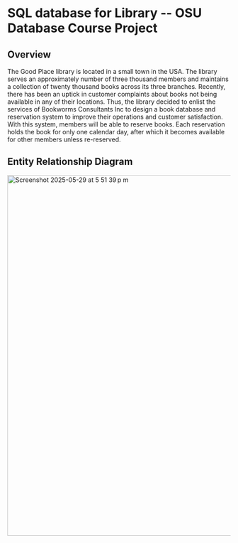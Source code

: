# SQL database for Library -- OSU Database Course Project #


## Overview ##
The Good Place library is located in a small town in the USA. The library serves an
approximately number of three thousand members and maintains a collection of twenty thousand
books across its three branches. Recently, there has been an uptick in customer complaints about
books not being available in any of their locations. Thus, the library decided to enlist the
services of Bookworms Consultants Inc to design a book database and reservation system to
improve their operations and customer satisfaction. With this system, members will be able to
reserve books. Each reservation holds the book for only one calendar day, after which it becomes
available for other members unless re-reserved.


## Entity Relationship Diagram ##
<img width="812" alt="Screenshot 2025-05-29 at 5 51 39 p m" src="https://github.com/user-attachments/assets/08233c55-e4fa-41cf-ac85-b4c83f97ad50" />
